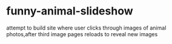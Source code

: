 # funny-animal-slideshow
attempt to build site where user clicks through images of animal photos,after third image pages reloads to reveal new images
